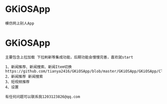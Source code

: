 
# GKiOSApp

    模仿网上别人App

# GKiOSApp

    主要包含上拉加载 下拉刷新等集成功能，后期功能会慢慢完善，喜欢就start
    
    1、新闻推荐、新闻搜索、新闻Item切换
    https://github.com/tianya2416/GKiOSApp/blob/master/GKiOSApp/GKiOSApp/Class/Resources/1.png
    2、新闻推荐 新闻搜索
    3、短视频推荐
    4、设置
    
    有任何问题可以联系我1203123826@qq.com
    
    

